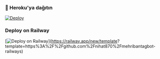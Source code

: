 ### 🚀 Heroku'ya dağıtın
[![Deploy](https://www.herokucdn.com/deploy/button.svg)](https://heroku.com/deploy?template=https://github.com/Hesenovhuseyn/LuciTaggerBot)
### Deploy on Railway
[![Deploy on Railway](https://railway.app/button.svg)](https://railway.app/new/template? template=https%3A%2F%2Fgithub.com%2Fnihat870%2Fmehribantagbot-railways)
